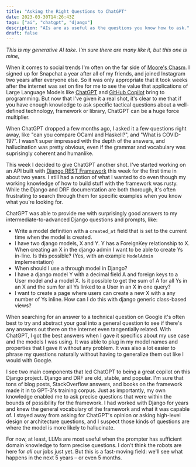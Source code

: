 ```yaml
---
title: "Asking the Right Questions to ChatGPT"
date: 2023-03-30T14:26:43Z
tags: ["ai", "chatgpt", "django"]
description: "AIs are as useful as the questions you know how to ask."
draft: false
---
```


_This is my generative AI take. I'm sure there are many like it, but this one is mine[.](https://www.usmcu.edu/Research/Marine-Corps-History-Division/Frequently-Requested-Topics/Marines-Rifle-Creed/)_

When it comes to social trends I'm often on the far side of [Moore's Chasm](https://en.wikipedia.org/wiki/Crossing_the_Chasm). I signed up for Snapchat a year after all of my friends, and joined Instagram two years after everyone else. So it was only appropriate that it took weeks after the internet was set on fire for me to see the value that applications of Large Language Models like [ChatGPT](https://openai.com/blog/chatgpt) and [GitHub Copilot](https://github.com/features/copilot) bring to programming. But now that I've given it a real shot, it's clear to me that if you have enough knowledge to ask specific tactical questions about a well-defined technology, framework or library, ChatGPT can be a huge force multiplier.

<!--more-->

When ChatGPT dropped a few months ago, I asked it a few questions right away, like "can you compare OCaml and Haskell?", and "What is COVID-19?". I wasn't super impressed with the depth of the answers, and hallucination was pretty obvious, even if the grammar and vocabulary was suprisingly coherent and humanlike.

This week I decided to give ChatGPT another shot. I've started working on an API built with [Django REST Framework](https://www.django-rest-framework.org) this week for the first time in about two years. I still had a notion of what I wanted to do even though my working knowledge of how to build stuff with the framework was rusty. While the Django and DRF documentation are both thorough, it's often frustrating to search through them for specific examples when you know what you're looking for.

ChatGPT was able to provide me with surprisingly good answers to my intermediate-to-advanced Django questions and prompts, like:

- Write a model definition with a `created_at` field that is set to the current time when the model is created.
- I have two django models, X and Y. Y has a ForeignKey relationship to X. When creating an X in the django admin I want to be able to create Ys in-line. Is this possible? (Yes, with an example `ModelAdmin` implementation)
- When should I use a through model in Django?
- I have a django model Y with a decimal field A and foreign keys to a User model and a model X. Is it possible to get the sum of A for all Ys in an X and the sum for all Ys linked to a User in an X in one query?
- I want to create a page where users can create a new X with a any number of Ys inline. How can I do this with django generic class-based views?

When searching for an answer to a technical question on Google it's often best to try and abstract your goal into a general question to see if there's any answers out there on the internet even tangentially related. With ChatGPT, I got the best answers when I gave it specifics about my use case and the models I was using. It was able to plug in my model names and properties that I gave it without any problem. It was also a lot easier to phrase my questions naturally without having to generalize them out like I would with Google.

I see two main components that led ChatGPT to being a great copilot on this Django project. Django and DRF are old, stable, and popular. I'm sure that tons of blog posts, StackOverflow answers, and books on the framework made it in to GPT-3's training corpus. Just as importantly, my own knowledge enabled me to ask precise questions that were within the bounds of possibility for the framework. I had worked with Django for years and knew the general vocabulary of the framework and what it was capable of. I stayed away from asking for ChatGPT's opinion or asking high-level design or architecture questions, and I suspect those kinds of questions are where the model is more likely to hallucinate.

For now, at least, LLMs are most useful when the prompter has sufficient domain knowledge to form precise questions. I don't think the robots are here for _all_ our jobs just yet. But this is a fast-moving field: we'll see what happens in the next 5 years – or even 5 months.
